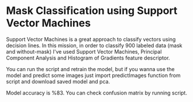 # Mask Classification using Support Vector Machines 

Support Vector Machines is a great approach to classify vectors using decision lines.  In this mission, in order to classify 900 labeled data (mask and without-mask) 
I've used Support Vector Machines, Principal Component Analysis and Histogram of Gradients feature descriptor.

You can run the script and retrain the model, but if you wanna use the model and predict some images just import predictImages function from script and download saved model
and pca.

Model accuracy is %83. You can check confusion matrix by running script.
